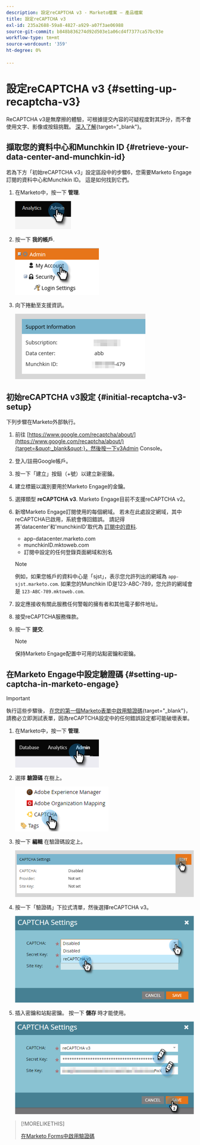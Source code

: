 ```yaml
---
description: 設定reCAPTCHA v3 - Marketo檔案 — 產品檔案
title: 設定reCAPTCHA v3
exl-id: 235a2688-59a8-4827-a929-a07f3ae06988
source-git-commit: b848b836274d92d503e1a06cd4f7377ca57bc93e
workflow-type: tm+mt
source-wordcount: '359'
ht-degree: 0%

---
```


# 設定reCAPTCHA v3 {#setting-up-recaptcha-v3}

ReCAPTCHA v3是無摩擦的體驗，可根據提交內容的可疑程度對其評分，而不會使用文字、影像或按鈕挑戰。 [深入了解](https://developers.google.com/search/blog/2018/10/introducing-recaptcha-v3-new-way-to){target=&quot;_blank&quot;}。

## 擷取您的資料中心和Munchkin ID {#retrieve-your-data-center-and-munchkin-id}

若為下方「初始reCAPTCHA v3」設定區段中的步驟6，您需要Marketo Engage訂閱的資料中心和Munchkin ID。 這是如何找到它們。

1. 在Marketo中，按一下 **管理**.

   ![](assets/setting-up-recaptcha-v3-1.png)

1. 按一下 **我的帳戶**.

   ![](assets/setting-up-recaptcha-v3-2.png)

1. 向下捲動至支援資訊。

   ![](assets/setting-up-recaptcha-v3-3.png)

## 初始reCAPTCHA v3設定 {#initial-recaptcha-v3-setup}

下列步驟在Marketo外部執行。

1. 前往 [https://www.google.com/recaptcha/about/](https://www.google.com/recaptcha/about/){target=&quot;_blank&quot;}，然後按一下v3Admin Console。

1. 登入/註冊Google帳戶。

1. 按一下「建立」按鈕（+號）以建立新密鑰。

1. 建立標籤以識別要用於Marketo Engage的金鑰。

1. 選擇類型 **reCAPTCHA v3**. Marketo Engage目前不支援reCAPTCHA v2。

1. 新增Marketo Engage訂閱使用的每個網域。 若未在此處設定網域，其中reCAPTCHA已啟用，系統會傳回錯誤。 請記得將&#39;datacenter&#39;和&#39;munchkinID&#39;取代為 [訂閱中的資料](#retrieve-your-data-center-and-munchkin-id).

   * app-datacenter.marketo.com
   * munchkinID.mktoweb.com
   * 訂閱中設定的任何登錄頁面網域和別名

   >[!NOTE]
   >
   >例如，如果您帳戶的資料中心是「sjst」，表示您允許列出的網域為 `app-sjst.marketo.com`. 如果您的Munchkin ID是123-ABC-789，您允許的網域會是 `123-ABC-789.mktoweb.com`.

1. 設定應接收有關此服務任何警報的擁有者和其他電子郵件地址。

1. 接受reCAPTCHA服務條款。

1. 按一下 **提交**.

   >[!NOTE]
   >
   >保持Marketo Engage配置中可用的站點密鑰和密鑰。

## 在Marketo Engage中設定驗證碼 {#setting-up-captcha-in-marketo-engage}

>[!IMPORTANT]
>
>執行這些步驟後， [在您的第一個Marketo表單中啟用驗證碼](/help/marketo/product-docs/demand-generation/forms/using-captcha/enable-captcha-in-marketo-forms.md){target=&quot;_blank&quot;}，請務必立即測試表單，因為reCAPTCHA設定中的任何錯誤設定都可能破壞表單。

1. 在Marketo中，按一下 **管理**.

   ![](assets/setting-up-recaptcha-v3-4.png)

1. 選擇 **驗證碼** 在樹上。

   ![](assets/setting-up-recaptcha-v3-5.png)

1. 按一下 **編輯** 在驗證碼設定上。

   ![](assets/setting-up-recaptcha-v3-6.png)

1. 按一下「驗證碼」下拉式清單，然後選擇reCAPTCHA v3。

   ![](assets/setting-up-recaptcha-v3-7.png)

1. 插入密鑰和站點密鑰。 按一下 **儲存** 時才能使用。

   ![](assets/setting-up-recaptcha-v3-8.png)

>[!MORELIKETHIS]
>
>[在Marketo Forms中啟用驗證碼](/help/marketo/product-docs/demand-generation/forms/using-captcha/enable-captcha-in-marketo-forms.md)
